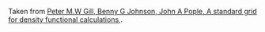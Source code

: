 Taken from [Peter M.W Gill, Benny G Johnson, John A Pople, A standard grid for density functional calculations,](https://www.sciencedirect.com/science/article/abs/pii/0009261493801259?via%3Dihub).
